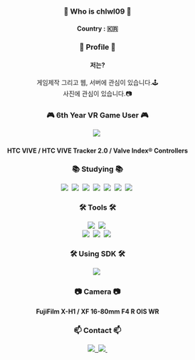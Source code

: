 <h3 align="center"> 🤔 Who is chlwl09 🤔</h3>
<div align="center">
  <h4>
    Country : 🇰🇷
  </h4>
</div>

<h3 align="center">📕 Profile 📕</h3>
<h4 align="center">저는?</h4>
<div align="center">
  게임제작 그리고 웹, 서버에 관심이 있습니다.🕹
</div>
<div align="center">
 사진에 관심이 있습니다.📷  
</div>

<h3 align="center">🎮 6th Year VR Game User 🎮</h3>
<div align="center">
    <img src="https://img.shields.io/badge/VRChat-ffffff.svg?style=for-the-badge&logo=livechat&logoColor=000000" />&nbsp
</div>
<h4 align="center">
  HTC VIVE / HTC VIVE Tracker 2.0 / Valve Index® Controllers
</4>
<h3 align="center">📚 Studying 📚</h3>
<div align="center">
  <img src="https://img.shields.io/badge/C%23-20232a.svg?style=for-the-badge&logo=&logoColor=fffff" />&nbsp
  <img src="https://img.shields.io/badge/unity-20232a.svg?style=for-the-badge&logo=unity&logoColor=fffff" />&nbsp
  <img src="https://img.shields.io/badge/HTML-20232a.svg?style=for-the-badge&logo=HTML5&logoColor=fffff" />&nbsp
  <img src="https://img.shields.io/badge/CSS-20232a.svg?style=for-the-badge&logo=CSS3&logoColor=fffff" />&nbsp
  <img src="https://img.shields.io/badge/javascript-20232a.svg?style=for-the-badge&logo=javascript&logoColor=fffff" />&nbsp
  <img src="https://img.shields.io/badge/node.JS-20232a.svg?style=for-the-badge&logo=node.JS&logoColor=5FA04E" />&nbsp
  <img src="https://img.shields.io/badge/mongodb-20232a.svg?style=for-the-badge&logo=mongodb&logoColor=#47A248" />&nbsp
</div>

<h3 align="center">🛠 Tools 🛠</h3>
<div align="center">
  <img src="https://img.shields.io/badge/git-F05033.svg?style=for-the-badge&logo=git&logoColor=white" />&nbsp
  <img src="https://img.shields.io/badge/Notion-F3F3F3.svg?style=for-the-badge&logo=notion&logoColor=black" />&nbsp
</div>

<div align="center">
  <img src="https://img.shields.io/badge/adobe%20photoshop-08253c.svg?style=for-the-badge&logo=adobe%20photoshop&logoColor=37abff" />&nbsp
  <img src="https://img.shields.io/badge/adobe%20lightroom-08253c.svg?style=for-the-badge&logo=adobelightroom&logoColor=#9999FF" />&nbsp
  <img src="https://img.shields.io/badge/adobe%20premiere%20pro-08253c.svg?style=for-the-badge&logo=adobepremierepro&logoColor=#9999FF" />&nbsp
</div>

<h3 align="center">🛠 Using SDK 🛠</h3>
<div align="center">
  <img src="https://img.shields.io/badge/VRChat%20SDKUdon-08253c.svg?style=for-the-badge&logo=&logoColor=#9999FF" />&nbsp
</div>

<h3 align="center">📷 Camera 📷</h3>
<h4 align="center">
  FujiFilm X-H1 / XF 16-80mm F4 R OIS WR
</h4>

<h3 align="center">📫 Contact 📫</h3>
<div align="center">
  <a href="https://velog.io/@thrma0727">
        <img src="https://img.shields.io/badge/Velog-1EBC8F?style=for-the-badge&logo=velog&logoColor=white"/>&nbsp
  </a>
  <a href="mailto:jhoon0929@gmail.com">
    <img src="https://img.shields.io/badge/jhoon0929@gmail.com-D14836?style=for-the-badge&logo=gmail&logoColor=white"/>&nbsp
  </a>
</div>

<div>
</div>
